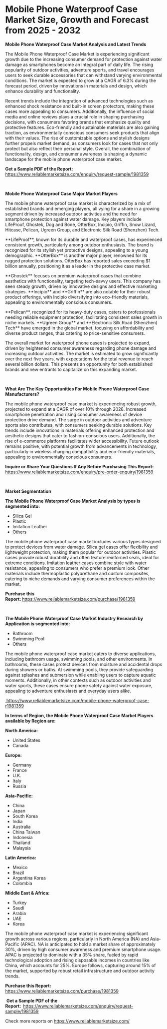 <p><h1>Mobile Phone Waterproof Case Market Size, Growth and Forecast from 2025 - 2032</h1></p><p><strong>Mobile Phone Waterproof Case Market Analysis and Latest Trends</strong></p>
<p><p>The Mobile Phone Waterproof Case Market is experiencing significant growth due to the increasing consumer demand for protection against water damage as smartphones become an integral part of daily life. The rising popularity of outdoor activities, adventure sports, and travel encourages users to seek durable accessories that can withstand varying environmental conditions. The market is expected to grow at a CAGR of 6.3% during the forecast period, driven by innovations in materials and design, which enhance durability and functionality.</p><p>Recent trends include the integration of advanced technologies such as enhanced shock resistance and built-in screen protectors, making these cases more appealing to consumers. Additionally, the influence of social media and online reviews plays a crucial role in shaping purchasing decisions, with consumers favoring brands that emphasize quality and protective features. Eco-friendly and sustainable materials are also gaining traction, as environmentally conscious consumers seek products that align with their values. The rise of customizable options and stylish designs further propels market demand, as consumers look for cases that not only protect but also reflect their personal style. Overall, the combination of functionality, design, and consumer awareness is shaping a dynamic landscape for the mobile phone waterproof case market.</p></p>
<p><strong>Get a Sample PDF of the Report:&nbsp;</strong> <a href="https://www.reliablemarketsize.com/enquiry/request-sample/1981359?utm_campaign=1872&utm_medium=2&utm_source=Github&utm_content=ia&utm_term=08022025&utm_id=mobile-phone-waterproof-case">https://www.reliablemarketsize.com/enquiry/request-sample/1981359</a></p>
<p>&nbsp;</p>
<p><strong>Mobile Phone Waterproof Case Major Market Players</strong></p>
<p><p>The mobile phone waterproof case market is characterized by a mix of established brands and emerging players, all vying for a share in a growing segment driven by increased outdoor activities and the need for smartphone protection against water damage. Key players include LifeProof, Ghostek, Dog and Bone, OtterBox, Incipio, Griffin, Snow Lizard, Hitcase, Pelican, Ugreen Group, and Electronic Silk Road (Shenzhen) Tech.</p><p>**LifeProof**, known for its durable and waterproof cases, has experienced consistent growth, particularly among outdoor enthusiasts. The brand is recognized for its stylish yet protective designs, appealing to a young demographic. **OtterBox** is another major player, renowned for its rugged protection solutions. OtterBox has reported sales exceeding $1 billion annually, positioning it as a leader in the protective case market. </p><p>**Ghostek** focuses on premium waterproof cases that combine aesthetics with functionality, targeting tech-savvy users. This company has seen steady growth, driven by innovative designs and effective marketing strategies. **Incipio** and **Griffin** are also notable for their robust product offerings, with Incipio diversifying into eco-friendly materials, appealing to environmentally conscious consumers.</p><p>**Pelican**, recognized for its heavy-duty cases, caters to professionals needing reliable equipment protection, facilitating consistent sales growth in niche markets. **Ugreen Group** and **Electronic Silk Road (Shenzhen) Tech** have emerged in the global market, focusing on affordability and diverse product ranges, thus catering to price-sensitive consumers.</p><p>The overall market for waterproof phone cases is projected to expand, driven by heightened consumer awareness regarding phone damage and increasing outdoor activities. The market is estimated to grow significantly over the next five years, with expectations for the total revenue to reach several billion dollars. This presents an opportunity for both established brands and new entrants to capitalize on this expanding market.</p></p>
<p>&nbsp;</p>
<p><strong>What Are The Key Opportunities For Mobile Phone Waterproof Case Manufacturers?</strong></p>
<p><p>The mobile phone waterproof case market is experiencing robust growth, projected to expand at a CAGR of over 10% through 2028. Increased smartphone penetration and rising consumer awareness of device protection drive demand. The surge in outdoor activities and adventure sports also contributes, with consumers seeking durable solutions. Key trends include innovations in materials offering enhanced protection and aesthetic designs that cater to fashion-conscious users. Additionally, the rise of e-commerce platforms facilitates wider accessibility. Future outlook remains positive, with potential growth from advancements in technology, particularly in wireless charging compatibility and eco-friendly materials, appealing to environmentally conscious consumers.</p></p>
<p><strong>Inquire or Share Your Questions If Any Before Purchasing This Report:</strong> <a href="https://www.reliablemarketsize.com/enquiry/pre-order-enquiry/1981359?utm_campaign=1872&utm_medium=2&utm_source=Github&utm_content=ia&utm_term=08022025&utm_id=mobile-phone-waterproof-case">https://www.reliablemarketsize.com/enquiry/pre-order-enquiry/1981359</a></p>
<p>&nbsp;</p>
<p><strong>Market Segmentation</strong></p>
<p><strong>The Mobile Phone Waterproof Case Market Analysis by types is segmented into:</strong></p>
<p><ul><li>Silica Gel</li><li>Plastic</li><li>Imitation Leather</li><li>Others</li></ul></p>
<p><p>The mobile phone waterproof case market includes various types designed to protect devices from water damage. Silica gel cases offer flexibility and lightweight protection, making them popular for outdoor activities. Plastic cases provide robust durability and often feature reinforced seals, ideal for extreme conditions. Imitation leather cases combine style with water resistance, appealing to consumers who prefer a premium look. Other materials include thermoplastic polyurethane and custom composites, catering to niche demands and varying consumer preferences within the market.</p></p>
<p><strong>Purchase this Report:&nbsp;</strong><a href="https://www.reliablemarketsize.com/purchase/1981359?utm_campaign=1872&utm_medium=2&utm_source=Github&utm_content=ia&utm_term=08022025&utm_id=mobile-phone-waterproof-case">https://www.reliablemarketsize.com/purchase/1981359</a></p>
<p>&nbsp;</p>
<p><strong>The Mobile Phone Waterproof Case Market Industry Research by Application is segmented into:</strong></p>
<p><ul><li>Bathroom</li><li>Swimming Pool</li><li>Others</li></ul></p>
<p><p>The mobile phone waterproof case market caters to diverse applications, including bathroom usage, swimming pools, and other environments. In bathrooms, these cases protect devices from moisture and accidental drops during showers or baths. At swimming pools, they provide safeguarding against splashes and submersion while enabling users to capture aquatic moments. Additionally, in other contexts such as outdoor activities and water sports, these cases ensure phone safety against water exposure, appealing to adventure enthusiasts and everyday users alike.</p></p>
<p><a href="https://www.reliablemarketsize.com/mobile-phone-waterproof-case-r1981359?utm_campaign=1872&utm_medium=2&utm_source=Github&utm_content=ia&utm_term=08022025&utm_id=mobile-phone-waterproof-case">&nbsp;https://www.reliablemarketsize.com/mobile-phone-waterproof-case-r1981359</a></p>
<p><strong>In terms of Region, the Mobile Phone Waterproof Case Market Players available by Region are:</strong></p>
<p>
    <p> <strong> North America: </strong>
        <ul>
            <li>United States</li>
            <li>Canada</li>
        </ul>
        </p> 
    <p> <strong> Europe: </strong>
        <ul>
            <li>Germany</li>
            <li>France</li>
            <li>U.K.</li>
            <li>Italy</li>
            <li>Russia</li>
        </ul>
        </p> 
    <p> <strong> Asia-Pacific: </strong>
        <ul>
            <li>China</li>
            <li>Japan</li>
            <li>South Korea</li>
            <li>India</li>
            <li>Australia</li>
            <li>China Taiwan</li>
            <li>Indonesia</li>
            <li>Thailand</li>
            <li>Malaysia</li>
        </ul>
        </p> 
    <p> <strong> Latin America: </strong>
        <ul>
            <li>Mexico</li>
            <li>Brazil</li>
            <li>Argentina Korea</li>
            <li>Colombia</li>
        </ul>
        </p> 
    <p> <strong> Middle East & Africa: </strong>
        <ul>
            <li>Turkey</li>
            <li>Saudi</li>
            <li>Arabia</li>
            <li>UAE</li>
            <li>Korea</li>
        </ul>
    </p>
    </p>
<p><p>The mobile phone waterproof case market is experiencing significant growth across various regions, particularly in North America (NA) and Asia-Pacific (APAC). NA is anticipated to hold a market share of approximately 30%, driven by high consumer awareness and premium smartphone usage. APAC is projected to dominate with a 35% share, fueled by rapid technological adoption and rising disposable incomes in countries like China, which accounts for 25%. Europe follows, capturing around 15% of the market, supported by robust retail infrastructure and outdoor activity trends.</p></p>
<p><strong>Purchase this Report: </strong><a href="https://www.reliablemarketsize.com/purchase/1981359?utm_campaign=1872&utm_medium=2&utm_source=Github&utm_content=ia&utm_term=08022025&utm_id=mobile-phone-waterproof-case">https://www.reliablemarketsize.com/purchase/1981359</a></p>
<p>&nbsp;<strong>Get a Sample PDF of the Report:&nbsp;&nbsp;</strong><a href="https://www.reliablemarketsize.com/enquiry/request-sample/1981359?utm_campaign=1872&utm_medium=2&utm_source=Github&utm_content=ia&utm_term=08022025&utm_id=mobile-phone-waterproof-case">https://www.reliablemarketsize.com/enquiry/request-sample/1981359</a></p>
<p><strong></strong></p>
<p>Check more reports on <a href="https://www.reliablemarketsize.com/?utm_campaign=1872&utm_medium=2&utm_source=Github&utm_content=ia&utm_term=08022025&utm_id=mobile-phone-waterproof-case">https://www.reliablemarketsize.com/</a></p>